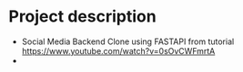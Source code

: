# Project description
* Social Media Backend Clone using FASTAPI from tutorial https://www.youtube.com/watch?v=0sOvCWFmrtA
* 
